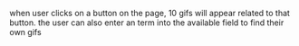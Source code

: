 when user clicks on a button on the page, 10 gifs will appear related to that button.
the user can also enter an term into the available field to find their own gifs
